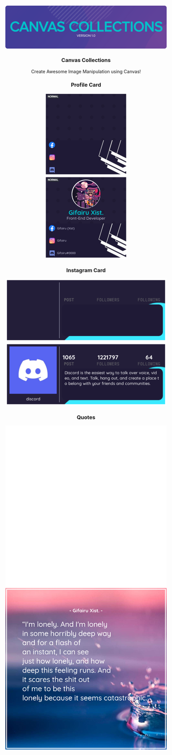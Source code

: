 <!-- PROJECT LOGO -->
<p align="center">
  <a href="https://github.com/Gifairu/canvas-collections">
    <img src="assets/Logo.png" alt="Logo">
  </a>

  <h3 align="center">Canvas Collections</h3>
  <p align="center">Create Awesome Image Manipulation using Canvas!</p>
</p>

<!-- PROFILE CARD -->
<h3 align="center">Profile Card</h>
<p align="center">
   <a href="https://github.com/Gifairu/canvas-collections">
      <img src="src/assets/template/Card.png" alt="Card-Before" width="256">
      <img src="results/Card.png" alt="Card-After" width="256">
   </a>
</p>

<!-- INSTAGRAM CARD -->
<h3 align="center">Instagram Card</h3>
<p align="center">
  <a href="https://github.com/Gifairu/canvas-collections">
		<img src="src/assets/template/Instagram.png" alt="Instagram-Before">
		<img src="results/Instagram.png" alt="Instagram-After">
	</a>
</p>

<!-- QUOTES -->
<h3 align="center">Quotes</h3>
<p align="center">
  <a href="https://github.com/Gifairu/canvas-collections">
		<img src="src/assets/template/Quotes.png" alt="Quotes-Before">
		<img src="results/Quotes.png" alt="Quotes-After">
	</a>
</p>
